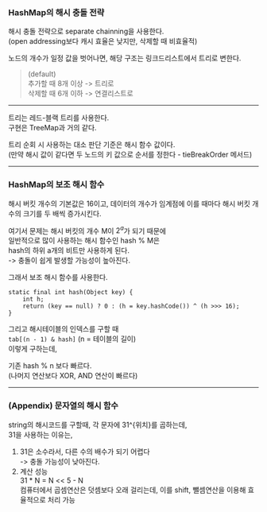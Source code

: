### HashMap의 해시 충돌 전략

해시 충돌 전략으로 separate chainning을 사용한다.  
(open addressing보다 캐시 효율은 낮지만, 삭제할 때 비효율적)

노드의 개수가 일정 값을 벗어나면, 해당 구조는 링크드리스트에서 트리로 변한다.  

> (default)  
> 추가할 때 8개 이상 -> 트리로  
> 삭제할 때 6개 이하 -> 연결리스트로

---

트리는 레드-블랙 트리를 사용한다.  
구현은 TreeMap과 거의 같다.

트리 순회 시 사용하는 대소 판단 기준은 해시 함수 값이다.  
(만약 해시 값이 같다면 두 노드의 키 값으로 순서를 정한다 - tieBreakOrder 메서드)

---

### HashMap의 보조 해시 함수

해시 버킷 개수의 기본값은 16이고, 데이터의 개수가 임계점에 이를 때마다 해시 버킷 개수의 크기를 두 배씩 증가시킨다.

여기서 문제는 해시 버킷의 개수 M이 $2^a$가 되기 때문에  
일반적으로 많이 사용하는 해시 함수인 hash % M은  
hash의 하위 a개의 비트만 사용하게 된다.  
-> 충돌이 쉽게 발생할 가능성이 높아진다.

그래서 보조 해시 함수를 사용한다.
```
static final int hash(Object key) {
    int h;
    return (key == null) ? 0 : (h = key.hashCode()) ^ (h >>> 16);
}
```

그리고 해시테이블의 인덱스를 구할 때  
`tab[(n - 1) & hash]` (n = 테이블의 길이)  
이렇게 구하는데,  

기존 hash % n 보다 빠르다.  
(나머지 연산보다 XOR, AND 연산이 빠르다)

---

### (Appendix) 문자열의 해시 함수

string의 해시코드를 구할때, 각 문자에 31^{위치}를 곱하는데,  
31을 사용하는 이유는,  
1. 31은 소수라서, 다른 수의 배수가 되기 어렵다  
   -> 충돌 가능성이 낮아진다.
2. 계산 성능  
   31 * N = N << 5 - N  
   컴퓨터에서 곱셈연산은 덧셈보다 오래 걸리는데,
   이를 shift, 뺄셈연산을 이용해 효율적으로 처리 가능

